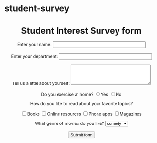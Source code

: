 # student-survey
<!DOCTYPE HTML>
<html>
<head>
<title>Student Interest Survey</title>
</head>
<body>
<div align="center">
<h1>Student Interest Survey form</h1>
Enter your name:
<input type="text" name="UserName" size=35 maxlength=35 value="">
</br></br>
Enter your department:
<input type="text" name="Dept" size=35 maxlength=35 value=""> </br> </br>
Tell us a little about yourself:
<textarea name="Comments" cols=30 rows=4></textarea> </br> </br>
Do you exercise at home?
<input type="radio" name="exe" value=1>Yes
<input type="radio" name="exe" value=2>No
</p>
How do you like to read about your favorite topics?
<p>
<input type="checkbox" name="Books">Books
<input type="checkbox" name="Online resources">Online resources
<input type="checkbox" name="Phone apps">Phone apps
<input type="checkbox" name="Magazines">Magazines
</p>
What genre of movies do you like?
<select name="moviepref" ><option>
<option value=1 selected = "true">comedy 
<option value=2 >romance
<option value=3 >thriller
<option value=4 >horror
<option value=5 >biopic
</select>
</br></br>
<input type=submit value="Submit form">
</div>
</form>
</body>
</html>
